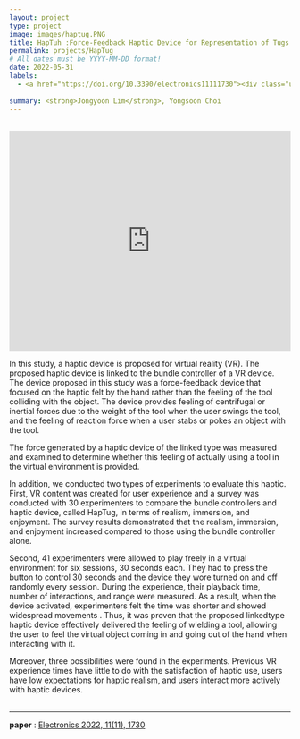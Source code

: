```yaml
---
layout: project
type: project
image: images/haptug.PNG
title: HapTuh :Force-Feedback Haptic Device for Representation of Tugs in Virtual Reality
permalink: projects/HapTug
# All dates must be YYYY-MM-DD format!
date: 2022-05-31
labels:
  - <a href="https://doi.org/10.3390/electronics11111730"><div class="ui image label"><img src="/images/pdf.jpg">Electronics MDPI</div></a> 
  
summary: <strong>Jongyoon Lim</strong>, Yongsoon Choi 
---
```


<br>
<iframe width="100%" height="394" src="https://www.youtube.com/embed/3pYoTW2AgUY" title="YouTube video player" frameborder="0" allow="accelerometer; autoplay; clipboard-write; encrypted-media; gyroscope; picture-in-picture" allowfullscreen></iframe><BR>

<!-- <img class="ui medium right floated rounded image" src="../images/vacay-home-page.png">-->

In this study, a haptic device is proposed for virtual reality (VR). The proposed haptic device is linked to the bundle controller of a VR device. The device proposed in this study was a force-feedback device that focused on the haptic felt by the hand rather than the feeling of the tool colliding with the object. The device provides feeling of centrifugal or inertial forces due to the weight of the tool when the user swings the tool, and the feeling of reaction force when a user stabs or pokes an object with the tool. <br>

The force generated by a haptic device of the linked type was measured and examined to determine whether this feeling of actually using a tool in the virtual environment is provided. <br>


In addition, we conducted two types of experiments to evaluate this haptic. First, VR content was created for user experience and a survey was conducted with 30 experimenters to compare the bundle controllers and haptic device, called HapTug, in terms of realism, immersion, and enjoyment. The survey results demonstrated that the realism, immersion, and enjoyment increased compared to those using the bundle controller alone. <br>


Second, 41 experimenters were allowed to play freely in a virtual environment for six sessions, 30 seconds each. They had to press the button to control 30 seconds and the device they wore turned on and off randomly every session. During the experience, their playback time, number of interactions, and range were measured. As a result, when the device activated, experimenters felt the time was shorter and showed widespread movements . Thus, it was proven that the proposed linkedtype haptic device effectively delivered the feeling of wielding a tool, allowing the user to feel the virtual object coming in and going out of the hand when interacting with it. <br>


Moreover, three possibilities were found in the experiments. Previous VR experience times have little to do with the satisfaction of haptic use, users have low expectations for haptic realism, and users interact more actively with haptic devices.<br><br>
 
<hr>
<b>paper</b> : <a href="https://doi.org/10.3390/electronics11111730"><i class=""></i> Electronics 2022, 11(11), 1730</a>
<BR>
  <br><br><br><br><br><br><br>

